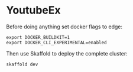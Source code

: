 # YoutubeEx

Before doing anything set docker flags to edge:

```shell
export DOCKER_BUILDKIT=1
export DOCKER_CLI_EXPERIMENTAL=enabled
```

Then use Skaffold to deploy the complete cluster:

```shell
skaffold dev
```
